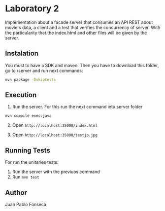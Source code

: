 # Laboratory 2

Implementation about a facade server that consumes an API REST about movie's data, a client and a test that verifies the concurrency of server. With the particularity that the index.html and other files will be given by the server.

## Instalation

You must to have a SDK and maven. Then you have to download this folder, go to /server and run next commands:

```cmd
mvn package -Dskiptests
```

## Execution

1. Run the server. For this run the next command into server folder

```cmd
mvn compile exec:java
```

2. Open `http://localhost:35000/index.html`

3. Open `http://localhost:35000/testjp.jpg`


## Running Tests

For run the unitaries tests:

1. Run the server with the previuos command
2. Run `mvn test`

## Author

Juan Pablo Fonseca


